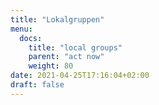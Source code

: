 ```yaml
---
title: "Lokalgruppen"
menu:
  docs:
    title: "local groups"
    parent: "act now"
    weight: 80
date: 2021-04-25T17:16:04+02:00
draft: false
---
```


